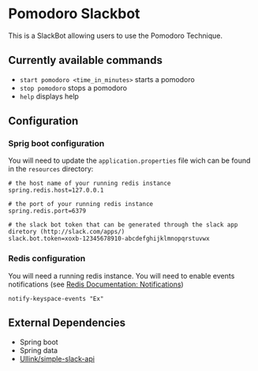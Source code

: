 # Pomodoro Slackbot
This is a SlackBot allowing users to use the Pomodoro Technique.

## Currently available commands
- `start pomodoro <time_in_minutes>` starts a pomodoro
- `stop pomodoro` stops a pomodoro
- `help` displays help

## Configuration

### Sprig boot configuration
You will need to update the `application.properties` file wich can be found in the `resources` directory:
```
# the host name of your running redis instance
spring.redis.host=127.0.0.1

# the port of your running redis instance
spring.redis.port=6379

# the slack bot token that can be generated through the slack app diretory (http://slack.com/apps/)
slack.bot.token=xoxb-12345678910-abcdefghijklmnopqrstuvwx
```

### Redis configuration
You will need a running redis instance.
You will need to enable events notifications (see [Redis Documentation: Notifications](http://redis.io/topics/notifications))
```
notify-keyspace-events "Ex"
```

## External Dependencies
* Spring boot
* Spring data
* [Ullink/simple-slack-api](https://github.com/Ullink/simple-slack-api)
